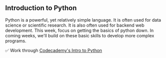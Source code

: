 ## Introduction to Python
Python is a powerful, yet relatively simple language. It is often used for data science or scientific research. It is also often used for backend web development. This week, focus on getting the basics of python down. In coming weeks, we'll build on these basic skills to develop more complex programs.

:white_check_mark: Work through [Codecademy's Intro to Python](https://www.codecademy.com/learn/python)
